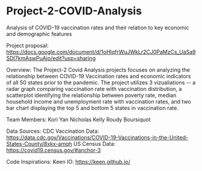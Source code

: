 # Project-2-COVID-Analysis
Analysis of COVID-19 vaccination rates and their relation to key economic and demographic features

Project proposal:
https://docs.google.com/document/d/1oHlqfrWuJWkLr2CJ0PaMzCs_UaSa9SDI7kmAswPuAjo/edit?usp=sharing

Overview:
The Project-2 Covid Analysis projects focuses on analyzing the relationship between COVID-19 Vaccination rates and economic indicators of all 50 states prior to the pandemic. The project utilizes 3 vizualiations -- a radar graph comparing vaccination rate with vaccination distribution, a scatterplot identifying the relationship between poverty rate, median household income and unemployment rate with vaccination rates, and two bar chart displaying the top 5 and bottom 5 states in vaccination rate. 

Team Members:
Kori Yan
Nicholas Kelly
Roudy Boursiquot

Data Sources: 
CDC Vaccination Data: https://data.cdc.gov/Vaccinations/COVID-19-Vaccinations-in-the-United-States-County/8xkx-amqh 
US Census Data: https://covid19.census.gov/#anchor-3 

Code Inspirations:
Keen IO: https://keen.github.io/
